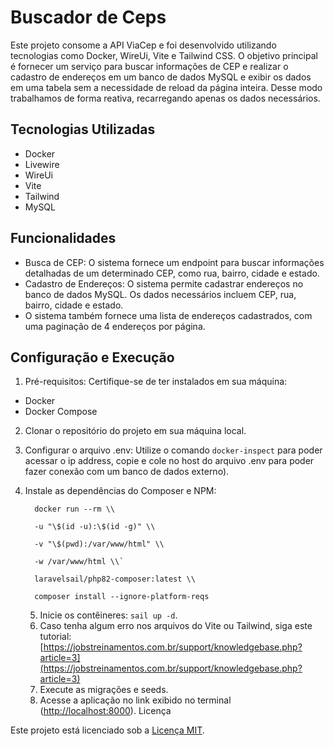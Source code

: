 # Buscador de Ceps

Este projeto consome a API ViaCep e foi desenvolvido utilizando tecnologias como Docker, WireUi, Vite e Tailwind CSS. O objetivo principal é fornecer um serviço para buscar informações de CEP e realizar o cadastro de endereços em um banco de dados MySQL e exibir os dados em uma tabela sem a necessidade de reload da página inteira. Desse modo trabalhamos de forma reativa, recarregando apenas os dados necessários.

## Tecnologias Utilizadas

- Docker
- Livewire
- WireUi
- Vite
- Tailwind
- MySQL

## Funcionalidades

- Busca de CEP: O sistema fornece um endpoint para buscar informações detalhadas de um determinado CEP, como rua, bairro, cidade e estado.
- Cadastro de Endereços: O sistema permite cadastrar endereços no banco de dados MySQL. Os dados necessários incluem CEP, rua, bairro, cidade e estado.
- O sistema também fornece uma lista de endereços cadastrados, com uma paginação de 4 endereços por página.

## Configuração e Execução

1. Pré-requisitos:
   Certifique-se de ter instalados em sua máquina:

- Docker
- Docker Compose

2. Clonar o repositório do projeto em sua máquina local.
3. Configurar o arquivo .env:
   Utilize o comando `docker-inspect` para poder acessar o ip address, copie e cole no host do arquivo .env para poder fazer conexão com um banco de dados externo).
4. Instale as dependências do Composer e NPM:

         docker run --rm \\

         -u "\$(id -u):\$(id -g)" \\

         -v "\$(pwd):/var/www/html" \\

         -w /var/www/html \\`

         laravelsail/php82-composer:latest \\

         composer install --ignore-platform-reqs

   5. Inicie os contêineres: `sail up -d`.
   6. Caso tenha algum erro nos arquivos do Vite ou Tailwind, siga este tutorial: [https://jobstreinamentos.com.br/support/knowledgebase.php?article=3](https://jobstreinamentos.com.br/support/knowledgebase.php?article=3)
   7. Execute as migrações e seeds.
   8. Acesse a aplicação no link exibido no terminal ([http://localhost:8000](http://localhost:8000/)).
Licença

Este projeto está licenciado sob a [Licença MIT](https://opensource.org/licenses/MIT).
